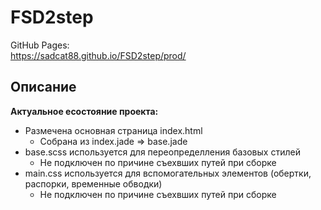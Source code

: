 # FSD2step

GitHub Pages:<br/>
https://sadcat88.github.io/FSD2step/prod/

## Описание
**Актуальное есостояние проекта:**
- Размечена основная страница index.html
  - Собрана из index.jade => base.jade
- base.scss используется для переопределления базовых стилей
	- Не подключен по причине съехвших путей при сборке
- main.css используется для вспомогательных элементов (обертки, распорки, временные обводки)
	- Не подключен по причине съехвших путей при сборке
